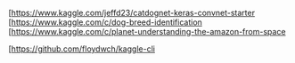[https://www.kaggle.com/jeffd23/catdognet-keras-convnet-starter
[https://www.kaggle.com/c/dog-breed-identification
[https://www.kaggle.com/c/planet-understanding-the-amazon-from-space

[https://github.com/floydwch/kaggle-cli
